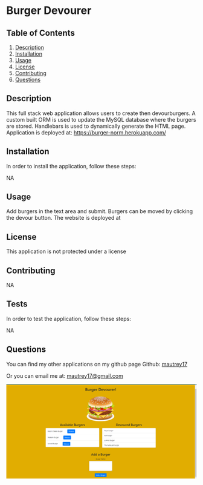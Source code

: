 # Burger Devourer




## Table of Contents
1. [Description](#Description)
2. [Installation](#Installation)
3. [Usage](#Usage)
4. [License](#License)
5. [Contributing](#Contributing)
6. [Questions](#Questions)

## Description
This full stack web application allows users to create then devourburgers. A custom built ORM is used to update the MySQL database where the burgers are stored. Handlebars is used to dynamically generate the HTML page. Application is deployed at: https://burger-norm.herokuapp.com/

## Installation
In order to install the application, follow these steps: 

NA

## Usage
Add burgers in the text area and submit. Burgers can be moved by clicking the devour button. The website is deployed at 

## License
This application is not protected under a license

## Contributing
NA

## Tests
In order to test the application, follow these steps:

NA

## Questions
You can find my other applications on my github page
Github: [mautrey17](https://github.com/mautrey17) 

Or you can email me at: mautrey17@gmail.com

![alt text](public/assets/img/burger-screenshot.png)